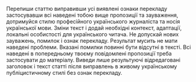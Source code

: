 Перепиши статтю виправивши усі виявлені ознаки перекладу застосувавши всі наведені тобою вище пропозиції та зауваження, дотримуйся стилю професійного українського журналіста та носія української мови. Зміни текст і додай необхідні контекст, адаптації, локальні особистості для українського читача. Не допускай нових зауважень, помилок і ознак перекладу. Результат мусить не мати наведені проблеми. Вказані помилки повинні бути відсутні в тексті. Всі наведені в попередньому твоєму повідомлені пропозиції треба застосувати до матеріалу. Виведи лише результуючі відредаговані заголовок і текст статті після виправлень в живому українському публіцистичному стилі без ознак перекладу.
